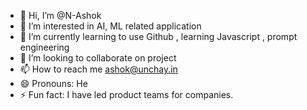 - 👋 Hi, I’m @N-Ashok
- 👀 I’m interested in AI, ML related application
- 🌱 I’m currently learning to use Github , learning Javascript , prompt engineering
- 💞️ I’m looking to collaborate on project 
- 📫 How to reach me ashok@unchay.in  
- 😄 Pronouns: He
- ⚡ Fun fact: I have led product teams for companies. 

<!---
N-Ashok/N-Ashok is a ✨ special ✨ repository because its `README.md` (this file) appears on your GitHub profile.
You can click the Preview link to take a look at your changes.
--->
